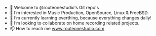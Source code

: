- 👋 Welcome to @routeonestudio's Git repo's
- 👀 I’m interested in Music Production, OpenSource, Linux & FreeBSD.
- 🌱 I’m currently learning everthing, because everything changes daily!
- 💞️ I’m looking to collaborate on home recording related projects. 
- 📫 How to reach me www.routeonestudio.com 

<!---
routeonestudio/routeonestudio is a ✨ special ✨ repository because its `README.md` (this file) appears on your GitHub profile.
You can click the Preview link to take a look at your changes.
--->
